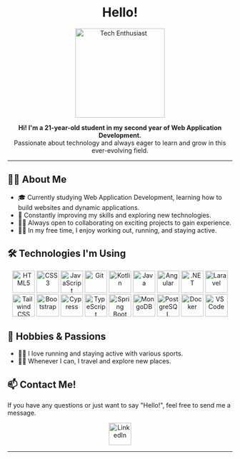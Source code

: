 <h1 align="center">Hello!</h1>

<p align="center">
  <img src="https://i.imgur.com/your-image.png" alt="Tech Enthusiast" width="200"/>
</p>

<p align="center">
  <b>Hi! I'm a 21-year-old student in my second year of Web Application Development.</b><br/>
  Passionate about technology and always eager to learn and grow in this ever-evolving field.
</p>

<hr/>

<h2>👨‍💻 About Me</h2>
<ul>
  <li>🎓 Currently studying Web Application Development, learning how to build websites and dynamic applications.</li>
  <li>🌱 Constantly improving my skills and exploring new technologies.</li>
  <li>🧑‍🏫 Always open to collaborating on exciting projects to gain experience.</li>
  <li>🏋️‍♂️ In my free time, I enjoy working out, running, and staying active.</li>
</ul>

<h2>🛠️ Technologies I'm Using</h2>
<p align="center">
  <img src="https://cdn.jsdelivr.net/gh/devicons/devicon/icons/html5/html5-original.svg" title="HTML5" alt="HTML5" width="50"/>
  <img src="https://cdn.jsdelivr.net/gh/devicons/devicon/icons/css3/css3-original.svg" title="CSS3" alt="CSS3" width="50"/>
  <img src="https://cdn.jsdelivr.net/gh/devicons/devicon/icons/javascript/javascript-original.svg" title="JavaScript" alt="JavaScript" width="50"/>
  <img src="https://cdn.jsdelivr.net/gh/devicons/devicon/icons/git/git-original.svg" title="Git" alt="Git" width="50"/>
  <img src="https://cdn.jsdelivr.net/gh/devicons/devicon/icons/kotlin/kotlin-original.svg" title="Kotlin" alt="Kotlin" width="50"/>
  <img src="https://cdn.jsdelivr.net/gh/devicons/devicon/icons/java/java-original.svg" title="Java" alt="Java" width="50"/>
  <img src="https://cdn.jsdelivr.net/gh/devicons/devicon/icons/angularjs/angularjs-original.svg" title="Angular" alt="Angular" width="50"/>
  <img src="https://cdn.jsdelivr.net/gh/devicons/devicon/icons/dot-net/dot-net-original.svg" title=".NET" alt=".NET" width="50"/>
  <img src="https://cdn.jsdelivr.net/gh/devicons/devicon/icons/laravel/laravel-original.svg" title="Laravel" alt="Laravel" width="50"/>
  <img src="https://cdn.jsdelivr.net/gh/devicons/devicon/icons/tailwindcss/tailwindcss-plain.svg" title="Tailwind CSS" alt="Tailwind CSS" width="50"/>
  <img src="https://cdn.jsdelivr.net/gh/devicons/devicon/icons/bootstrap/bootstrap-original.svg" title="Bootstrap" alt="Bootstrap" width="50"/>
  <img src="https://cdn.jsdelivr.net/gh/devicons/devicon/icons/cypress/cypress-original.svg" title="Cypress" alt="Cypress" width="50"/>
  <img src="https://cdn.jsdelivr.net/gh/devicons/devicon/icons/typescript/typescript-original.svg" title="TypeScript" alt="TypeScript" width="50"/>
  <img src="https://cdn.jsdelivr.net/gh/devicons/devicon/icons/spring/spring-original.svg" title="Spring Boot" alt="Spring Boot" width="50"/>
  <img src="https://cdn.jsdelivr.net/gh/devicons/devicon/icons/mongodb/mongodb-original.svg" title="MongoDB" alt="MongoDB" width="50"/>
  <img src="https://cdn.jsdelivr.net/gh/devicons/devicon/icons/postgresql/postgresql-original.svg" title="PostgreSQL" alt="PostgreSQL" width="50"/>
  <img src="https://cdn.jsdelivr.net/gh/devicons/devicon/icons/docker/docker-original.svg" title="Docker" alt="Docker" width="50"/>
  <img src="https://cdn.jsdelivr.net/gh/devicons/devicon/icons/vscode/vscode-original.svg" title="VS Code" alt="VS Code" width="50"/>
</p>

<h2>💪 Hobbies & Passions</h2>
<ul>
  <li>🏃‍♂️ I love running and staying active with various sports.</li>
  <li>🚴‍♂️ Whenever I can, I travel and explore new places.</li>
</ul>

<h2>📫 Contact Me!</h2>
<p>If you have any questions or just want to say "Hello!", feel free to send me a message.</p>

<p align="center">
  <a href="https://www.linkedin.com/in/raul-fern%C3%A1ndez-delgado-9a64a731b/">
    <img src="https://cdn.jsdelivr.net/gh/devicons/devicon/icons/linkedin/linkedin-original.svg" title="LinkedIn" alt="LinkedIn" width="50"/>
  </a>
</p>

<hr/>

